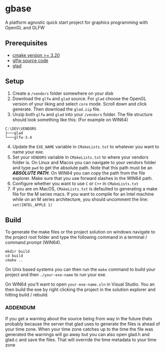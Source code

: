 # gbase

A platform agnostic quick start project for graphics programming with OpenGL and GLFW 

## Prerequisites

- [cmake version >= 3.20](https://cmake.org/download/)
- [glfw source code](https://www.glfw.org/download.html)
- [glad](https://glad.dav1d.de/)

## Setup
1) Create a `/vendors` folder somewhere on your disk
2) Download the `glfw` and `glad` source. For `glad` choose the OpenGL version of your liking and select `core` mode. Scroll down and click generate. Then download the `glad.zip` file.
3) Unzip both `glfw` and `glad` into your `/vendors` folder. The file structure should look something like this: (For example on WIN64)

```
C:\DEV\VENDORS
├───glad
└───glfw-3.4
```

4) Update the `EXE_NAME` variable in `CMakeLists.txt` to whatever you want to name your exe.
5) Set your `VENDORS` variable in `CMakeLists.txt` to where your vendors folder is. On Linux and Macos you can navigate to your vendors folder and type `pwd` to get the absolute path. Note that this path must be an ***ABSOLUTE PATH***. On WIN64 you can copy the path from the file explorer. Make sure that you use forward slashes in the WIN64 path.
6) Configure whether you want to use `C` or `C++` in `CMakeLists.txt`
7) If you are on MacOS, `CMakeLists.txt` is defaulted to generating a make file for the M series macs. If you want to compile for an Intel machine while on an M series architecture, you should uncomment the line: `set(INTEL_APPLE 1)`

## Build
To generate the make files or the project solution on windows navigate to the project root folder and type the following command in a terminal / command prompt (WIN64). 

```
mkdir build
cd build
cmake ..
```

On Unix based systems you can then run the `make` command to build your project and then `./your-exe-name` to run your exe.

On WIN64 you'll want to open `your-exe-name.sln` in Visual Studio. You an then build the exe by right clicking the project in the solution explorer and hitting build / rebuild.

### ADDENDUM 
If you get a warning about the source being from way in the future thats probably because the server that glad uses to generate the files is ahead of your time zone. When your time zone catches up to the time the file was generated the warnings will go away but you can also open glad.h and glad.c and save the files. That will override the time metadata to your time zone